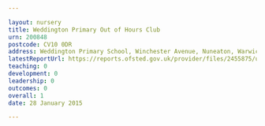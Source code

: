 ```yaml
---

layout: nursery
title: Weddington Primary Out of Hours Club
urn: 200848
postcode: CV10 0DR
address: Weddington Primary School, Winchester Avenue, Nuneaton, Warwickshire, CV10 0DR
latestReportUrl: https://reports.ofsted.gov.uk/provider/files/2455875/urn/200848.pdf
teaching: 0
development: 0
leadership: 0
outcomes: 0
overall: 1
date: 28 January 2015

---
```

